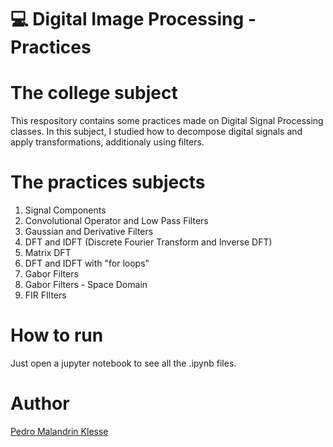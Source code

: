 # 💻 Digital Image Processing - Practices

# The college subject

This respository contains some practices made on Digital Signal
Processing classes. In this subject, I studied how to decompose 
digital signals and apply transformations, additionaly using 
filters. 

# The practices subjects

1. Signal Components
2. Convolutional Operator and Low Pass Filters
3. Gaussian and Derivative Filters
4. DFT and IDFT (Discrete Fourier Transform and Inverse DFT)
5. Matrix DFT
6. DFT and IDFT with "for loops"
7. Gabor Filters
8. Gabor Filters - Space Domain
9. FIR FIlters

# How to run

Just open a jupyter notebook to see all the .ipynb files.

# Author

[Pedro Malandrin Klesse](github.com/Klesse)
